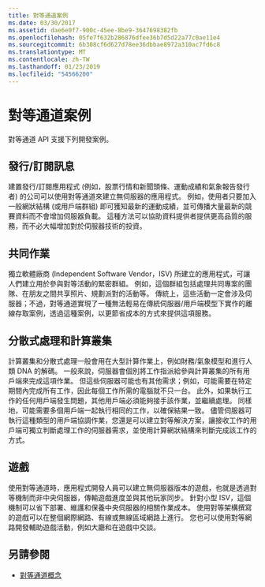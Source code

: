 ```yaml
---
title: 對等通道案例
ms.date: 03/30/2017
ms.assetid: dae6e0f7-900c-45ee-8be9-3647698382fb
ms.openlocfilehash: 05fe7f632b286876dfee36b7d5d22a77c0ae11e4
ms.sourcegitcommit: 6b308cf6d627d78ee36dbbae8972a310ac7fd6c8
ms.translationtype: MT
ms.contentlocale: zh-TW
ms.lasthandoff: 01/23/2019
ms.locfileid: "54566200"
---
```

# <a name="peer-channel-scenarios"></a>對等通道案例
對等通道 API 支援下列開發案例。  
  
## <a name="publicationsubscription-messaging"></a>發行/訂閱訊息  
 建置發行/訂閱應用程式 (例如，股票行情和新聞頭條、運動成績和氣象報告發行者) 的公司可以使用對等通道來建立無伺服器的應用程式。 例如，使用者只要加入一般網狀結構 (或用戶端群組) 即可獲知最新的運動成績，並可傳播大量最新的競賽資料而不會增加伺服器負載。 這種方法可以協助資料提供者提供更高品質的服務，而不必大幅增加對於伺服器技術的投資。  
  
## <a name="collaboration"></a>共同作業  
 獨立軟體廠商 (Independent Software Vendor，ISV) 所建立的應用程式，可讓人們建立用於參與對等活動的緊密群組。 例如，這個群組包括處理共同專案的團隊、在朋友之間共享照片、規劃派對的活動等。 傳統上，這些活動一定會涉及伺服器；不過，對等通道實現了一種無法輕易在傳統伺服器/用戶端模型下實作的離線存取案例，透過這種案例，以更節省成本的方式來提供這項服務。  
  
## <a name="distributed-processing-and-compute-clusters"></a>分散式處理和計算叢集  
 計算叢集和分散式處理一般會用在大型計算作業上，例如財務/氣象模型和進行人類 DNA 的解碼。 一般來說，伺服器會個別將工作指派給參與計算叢集的所有用戶端來完成這項作業。 但這些伺服器可能也有其他需求；例如，可能需要在特定期間內完成所有工作，因此每個工作所需的電腦就不只一台。 此外，如果執行工作的任何用戶端發生問題，其他用戶端必須能夠接手該作業，並繼續處理。 同樣地，可能需要多個用戶端一起執行相同的工作，以確保結果一致。 儘管伺服器可執行這種類型的用戶端協調作業，您還是可以建立對等解決方案，讓接收工作的用戶端可獨立判斷處理工作的伺服器需求，並使用計算網狀結構來判斷完成該工作的方式。  
  
## <a name="gaming"></a>遊戲  
 使用對等通道時，應用程式開發人員可以建立無伺服器版本的遊戲，也就是透過對等機制而非中央伺服器，傳輸遊戲進度並與其他玩家同步。 針對小型 ISV，這個機制可以省下部署、維護和保養中央伺服器的相關作業成本。 使用對等架構撰寫的遊戲可以在整個網際網路、有線或無線區域網路上進行。 您也可以使用對等網路開發輔助遊戲活動，例如大廳和在遊戲中交談。  
  
## <a name="see-also"></a>另請參閱
- [對等通道概念](../../../../docs/framework/wcf/feature-details/peer-channel-concepts.md)
